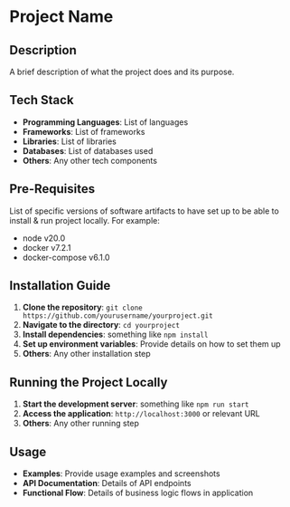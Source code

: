 
# Project Name

## Description
A brief description of what the project does and its purpose.

## Tech Stack
- **Programming Languages**: List of languages
- **Frameworks**: List of frameworks
- **Libraries**: List of libraries
- **Databases**: List of databases used
- **Others**: Any other tech components

## Pre-Requisites
List of specific versions of software artifacts to have set up to be able to 
install & run project locally. For example:
- node v20.0
- docker v7.2.1
- docker-compose v6.1.0            
            
## Installation Guide
1. **Clone the repository**: `git clone https://github.com/yourusername/yourproject.git`
2. **Navigate to the directory**: `cd yourproject`
3. **Install dependencies**: something like `npm install`
4. **Set up environment variables**: Provide details on how to set them up
5. **Others**: Any other installation step

## Running the Project Locally
1. **Start the development server**: something like `npm run start`
2. **Access the application**: `http://localhost:3000` or relevant URL
3. **Others**: Any other running step

## Usage
- **Examples**: Provide usage examples and screenshots
- **API Documentation**: Details of API endpoints
- **Functional Flow**: Details of business logic flows in application


